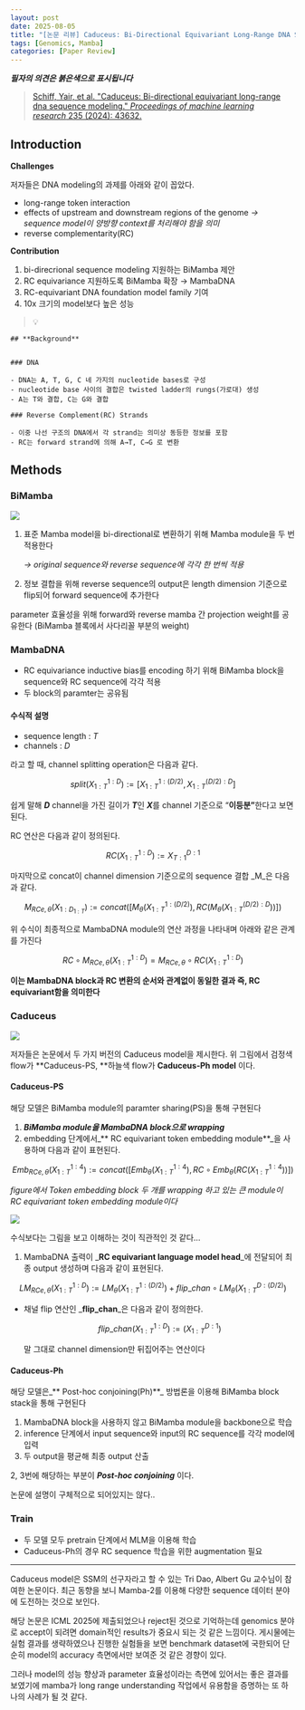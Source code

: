 ```yaml
---
layout: post
date: 2025-08-05
title: "[논문 리뷰] Caduceus: Bi-Directional Equivariant Long-Range DNA Sequence Modeling"
tags: [Genomics, Mamba]
categories: [Paper Review]
---
```


<span class="notion-red">_**필자의 의견은 붉은색으로 표시됩니다**_</span>


> [Schiff, Yair, et al. "Caduceus: Bi-directional equivariant long-range dna sequence modeling." ](https://pmc.ncbi.nlm.nih.gov/articles/PMC12189541/)[_Proceedings of machine learning research_](https://pmc.ncbi.nlm.nih.gov/articles/PMC12189541/)[ 235 (2024): 43632.](https://pmc.ncbi.nlm.nih.gov/articles/PMC12189541/)



## Introduction


**Challenges**


저자들은 DNA modeling의 과제를 아래와 같이 꼽았다.

- long-range token interaction
- effects of upstream and downstream regions of the genome 
_→ sequence model이 양방향 context를 처리해야 함을 의미_
- reverse complementarity(RC)

**Contribution**

1. bi-direcrional sequence modeling 지원하는 BiMamba 제안
1. RC equivariance 지원하도록 BiMamba 확장 → MambaDNA
1. RC-equivariant DNA foundation model family 기여
1. 10x 크기의 model보다 높은 성능

> 💡 


	## **Background**


	### DNA

	- DNA는 A, T, G, C 네 가지의 nucleotide bases로 구성
	- nucleotide base 사이의 결합은 twisted ladder의 rungs(가로대) 생성
	- A는 T와 결합, C는 G와 결합

	### Reverse Complement(RC) Strands

	- 이중 나선 구조의 DNA에서 각 strand는 의미상 동등한 정보를 포함
	- RC는 forward strand에 의해 A→T, C→G 로 변환


## Methods



### BiMamba


![](https://prod-files-secure.s3.us-west-2.amazonaws.com/542b861c-36a8-4051-84e5-8804b6728dba/2c247d59-7815-4980-99f0-8f0d21f445a7/image.png?X-Amz-Algorithm=AWS4-HMAC-SHA256&X-Amz-Content-Sha256=UNSIGNED-PAYLOAD&X-Amz-Credential=ASIAZI2LB4663RSVVIEG%2F20250918%2Fus-west-2%2Fs3%2Faws4_request&X-Amz-Date=20250918T150131Z&X-Amz-Expires=3600&X-Amz-Security-Token=IQoJb3JpZ2luX2VjEEQaCXVzLXdlc3QtMiJHMEUCIQC1wALVR9BsdMsD3Zn4IQDjT%2BBuujpli%2FOL%2Bl0DVCpA%2FgIgROmjsLN0VAKjZnbdkV1LOrabYkkbkhEEpAwmG59QuQwqiAQIvf%2F%2F%2F%2F%2F%2F%2F%2F%2F%2FARAAGgw2Mzc0MjMxODM4MDUiDKT02nLbIo5Yclve9CrcA3%2BguGhCIhcQeNhRcDue%2Bk1mMqiEhwGe3Uf8M3HMcKJvWpdtdY%2FhtDkGZln17UJPGHk%2FaJAM7EgEGPZPDqQNh0LG60tXE7tUiBZa3v1cAD50Inyjmfnjs9sIMYd0FwuFZDKEzjEkC1S6%2B2RK7gR6a4irwOO4CnJ0V29R%2FPcyrrdJ5MbtWXfL%2F2i6ibrDYddSzvF0veGSVz3OvNW3idU3xqapziJit5hP5kAjjQUB6xop7eloiewrdbosCJHdtm6QMauUwcqGf14o0WQJv%2Fvil%2Fr57qNJSikjg3LtKxv8J5%2BVGSUIhRbBmWJMaa2b4WwthdIFQ6weK%2B8RLvSurcNvxEWs7MuuoRcu9RlK3YxSxLW8uXSV5UkdsGCQB6Ig3oNkecgM7C8k8sYx2yb5ImvB42Ggte1yq6hKhnPc6WqcDselGzZg%2Fd%2BdjUJ1YqFPM8FQ9EnD4clU39OAb0lDfISvSMl8HY9C7g5uDrBgV6J1rXlR6Pn3QXhjhn4gQ95%2BzsdcywsXPAdiGRFhYIvc6stXcHrAtiL%2FDcB40fke%2BeuWMBxdiBtErBFh1yAvpGY9g7kTfxnoKBuM7jGz7HuOmMl7kTxdoEYtcUkZTDF3IiBLMHHdHM%2Fjc8Av%2BfCsLnbxMKnkr8YGOqUBSPXIVS5cZfC57AkhCKuKIJ91SxsRmYUqhvUJ3PWfxnKcq1X6ixVD25Vjfpel3ldZTH84b%2BcFIqOIzBWVJPDDOyyEDsr0MJPcVLWnG7eiUSCa0uxhFA2Wvd2wafp8iKM6oQi1fvLnywYtLGOfgzQSAtaWv9i8tb8jXEs4otSBS%2FJ9CY7r7%2Fo5J4aRFnCO7yqS1bSaOwBuRnS6DKUynkKcYpe4jPPN&X-Amz-Signature=2521676b9bf018e4ad5fbb3a6d154f0a0fe9fd2e14bbe6598a6ddb749e7df28d&X-Amz-SignedHeaders=host&x-amz-checksum-mode=ENABLED&x-id=GetObject)

1. 표준 Mamba model을 bi-directional로 변환하기 위해 Mamba module을 두 번 적용한다

	_→ original sequence와 reverse sequence에 각각 한 번씩 적용_

1. 정보 결합을 위해 reverse sequence의 output은 length dimension 기준으로 flip되어 forward sequence에 추가한다

parameter 효율성을 위해 forward와 reverse mamba 간 projection weight를 공유한다 (BiMamba 블록에서 사다리꼴 부분의 weight)



### MambaDNA

- RC equivariance inductive bias를 encoding 하기 위해 BiMamba block을 sequence와 RC sequence에 각각 적용
- 두 block의 paramter는 공유됨


#### 수식적 설명

- sequence length : _T_
- channels : _D_

라고 할 때,  channel splitting operation은 다음과 같다.


$$
split(X^{1:D}_{1:T}):=[X^{1:(D/2)}_{1:T},X^{(D/2):D}_{1:T}]
$$


<span class="notion-red">쉽게 말해 </span><span class="notion-red">_**D**_</span><span class="notion-red"> channel을 가진 길이가 </span><span class="notion-red">_**T**_</span><span class="notion-red">인 </span><span class="notion-red">_**X**_</span><span class="notion-red">를 channel 기준으로 “</span><span class="notion-red">**이등분”**</span><span class="notion-red">한다고 보면 된다.</span>


RC 연산은 다음과 같이 정의된다.


$$
RC(X^{1:D}_{1:T}):=X^{D:1}_{T:1}
$$


마지막으로 concat이 channel dimension 기준으로의 sequence 결합 _M_은 다음과 같다.


$$
M_{RCe,\theta}(X_{1:D_{1:T}}):=concat([M_{\theta}(X^{1:(D/2)}_{1:T}),RC(M_{\theta}(X^{(D/2):D}_{1:T}))])
$$


위 수식이 최종적으로 MambaDNA module의 연산 과정을 나타내며 아래와 같은 관계를 가진다


$$
RC\circ M_{RCe,\theta}(X^{1:D}_{1:T}) = M_{RCe,\theta} \circ RC(X^{1:D}_{1:T})
$$


**이는 MambaDNA block과 RC 변환의 순서와 관계없이 동일한 결과 즉, RC equivariant함을 의미한다**



### Caduceus


![](https://prod-files-secure.s3.us-west-2.amazonaws.com/542b861c-36a8-4051-84e5-8804b6728dba/f94a60d7-8145-473b-aef9-7c68d3ec604a/image.png?X-Amz-Algorithm=AWS4-HMAC-SHA256&X-Amz-Content-Sha256=UNSIGNED-PAYLOAD&X-Amz-Credential=ASIAZI2LB4663RSVVIEG%2F20250918%2Fus-west-2%2Fs3%2Faws4_request&X-Amz-Date=20250918T150132Z&X-Amz-Expires=3600&X-Amz-Security-Token=IQoJb3JpZ2luX2VjEEQaCXVzLXdlc3QtMiJHMEUCIQC1wALVR9BsdMsD3Zn4IQDjT%2BBuujpli%2FOL%2Bl0DVCpA%2FgIgROmjsLN0VAKjZnbdkV1LOrabYkkbkhEEpAwmG59QuQwqiAQIvf%2F%2F%2F%2F%2F%2F%2F%2F%2F%2FARAAGgw2Mzc0MjMxODM4MDUiDKT02nLbIo5Yclve9CrcA3%2BguGhCIhcQeNhRcDue%2Bk1mMqiEhwGe3Uf8M3HMcKJvWpdtdY%2FhtDkGZln17UJPGHk%2FaJAM7EgEGPZPDqQNh0LG60tXE7tUiBZa3v1cAD50Inyjmfnjs9sIMYd0FwuFZDKEzjEkC1S6%2B2RK7gR6a4irwOO4CnJ0V29R%2FPcyrrdJ5MbtWXfL%2F2i6ibrDYddSzvF0veGSVz3OvNW3idU3xqapziJit5hP5kAjjQUB6xop7eloiewrdbosCJHdtm6QMauUwcqGf14o0WQJv%2Fvil%2Fr57qNJSikjg3LtKxv8J5%2BVGSUIhRbBmWJMaa2b4WwthdIFQ6weK%2B8RLvSurcNvxEWs7MuuoRcu9RlK3YxSxLW8uXSV5UkdsGCQB6Ig3oNkecgM7C8k8sYx2yb5ImvB42Ggte1yq6hKhnPc6WqcDselGzZg%2Fd%2BdjUJ1YqFPM8FQ9EnD4clU39OAb0lDfISvSMl8HY9C7g5uDrBgV6J1rXlR6Pn3QXhjhn4gQ95%2BzsdcywsXPAdiGRFhYIvc6stXcHrAtiL%2FDcB40fke%2BeuWMBxdiBtErBFh1yAvpGY9g7kTfxnoKBuM7jGz7HuOmMl7kTxdoEYtcUkZTDF3IiBLMHHdHM%2Fjc8Av%2BfCsLnbxMKnkr8YGOqUBSPXIVS5cZfC57AkhCKuKIJ91SxsRmYUqhvUJ3PWfxnKcq1X6ixVD25Vjfpel3ldZTH84b%2BcFIqOIzBWVJPDDOyyEDsr0MJPcVLWnG7eiUSCa0uxhFA2Wvd2wafp8iKM6oQi1fvLnywYtLGOfgzQSAtaWv9i8tb8jXEs4otSBS%2FJ9CY7r7%2Fo5J4aRFnCO7yqS1bSaOwBuRnS6DKUynkKcYpe4jPPN&X-Amz-Signature=e271576e2e715ab28900dddea7b6b9bbebc9f3d90aeb30d56feba0f2a933b6df&X-Amz-SignedHeaders=host&x-amz-checksum-mode=ENABLED&x-id=GetObject)


저자들은 논문에서 두 가지 버전의 Caduceus model을 제시한다. 위 그림에서 검정색 flow가 **Caduceus-PS, **하늘색 flow가 **Caduceus-Ph model** 이다.



#### Caduceus-PS


해당 모델은 BiMamba module의 paramter sharing(PS)을 통해 구현된다

1. _**BiMamba module을 MambaDNA block으로 wrapping**_
1. embedding 단계에서_** RC equivariant token embedding module**_을 사용하며 다음과 같이 표현된다.

$$
Emb_{RCe,\theta}(X^{1:4}_{1:T}):=concat([Emb_{\theta}(X^{1:4}_{1:T}),RC \circ Emb_{\theta}(RC(X^{1:4}_{1:T}))])
$$


_figure에서 Token embedding block 두 개를 wrapping 하고 있는 큰 module이 RC equivariant token embedding module이다_


![](https://prod-files-secure.s3.us-west-2.amazonaws.com/542b861c-36a8-4051-84e5-8804b6728dba/b175e4da-71eb-4e91-8c23-a06dabe673c9/image.png?X-Amz-Algorithm=AWS4-HMAC-SHA256&X-Amz-Content-Sha256=UNSIGNED-PAYLOAD&X-Amz-Credential=ASIAZI2LB4663RSVVIEG%2F20250918%2Fus-west-2%2Fs3%2Faws4_request&X-Amz-Date=20250918T150132Z&X-Amz-Expires=3600&X-Amz-Security-Token=IQoJb3JpZ2luX2VjEEQaCXVzLXdlc3QtMiJHMEUCIQC1wALVR9BsdMsD3Zn4IQDjT%2BBuujpli%2FOL%2Bl0DVCpA%2FgIgROmjsLN0VAKjZnbdkV1LOrabYkkbkhEEpAwmG59QuQwqiAQIvf%2F%2F%2F%2F%2F%2F%2F%2F%2F%2FARAAGgw2Mzc0MjMxODM4MDUiDKT02nLbIo5Yclve9CrcA3%2BguGhCIhcQeNhRcDue%2Bk1mMqiEhwGe3Uf8M3HMcKJvWpdtdY%2FhtDkGZln17UJPGHk%2FaJAM7EgEGPZPDqQNh0LG60tXE7tUiBZa3v1cAD50Inyjmfnjs9sIMYd0FwuFZDKEzjEkC1S6%2B2RK7gR6a4irwOO4CnJ0V29R%2FPcyrrdJ5MbtWXfL%2F2i6ibrDYddSzvF0veGSVz3OvNW3idU3xqapziJit5hP5kAjjQUB6xop7eloiewrdbosCJHdtm6QMauUwcqGf14o0WQJv%2Fvil%2Fr57qNJSikjg3LtKxv8J5%2BVGSUIhRbBmWJMaa2b4WwthdIFQ6weK%2B8RLvSurcNvxEWs7MuuoRcu9RlK3YxSxLW8uXSV5UkdsGCQB6Ig3oNkecgM7C8k8sYx2yb5ImvB42Ggte1yq6hKhnPc6WqcDselGzZg%2Fd%2BdjUJ1YqFPM8FQ9EnD4clU39OAb0lDfISvSMl8HY9C7g5uDrBgV6J1rXlR6Pn3QXhjhn4gQ95%2BzsdcywsXPAdiGRFhYIvc6stXcHrAtiL%2FDcB40fke%2BeuWMBxdiBtErBFh1yAvpGY9g7kTfxnoKBuM7jGz7HuOmMl7kTxdoEYtcUkZTDF3IiBLMHHdHM%2Fjc8Av%2BfCsLnbxMKnkr8YGOqUBSPXIVS5cZfC57AkhCKuKIJ91SxsRmYUqhvUJ3PWfxnKcq1X6ixVD25Vjfpel3ldZTH84b%2BcFIqOIzBWVJPDDOyyEDsr0MJPcVLWnG7eiUSCa0uxhFA2Wvd2wafp8iKM6oQi1fvLnywYtLGOfgzQSAtaWv9i8tb8jXEs4otSBS%2FJ9CY7r7%2Fo5J4aRFnCO7yqS1bSaOwBuRnS6DKUynkKcYpe4jPPN&X-Amz-Signature=9cb351f4f6bae3c45ec4f9503a6c9981538b684a470555a01791c34469c9bd2e&X-Amz-SignedHeaders=host&x-amz-checksum-mode=ENABLED&x-id=GetObject)


<span class="notion-red">수식보다는 그림을 보고 이해하는 것이 직관적인 것 같다…</span>

1. MambaDNA 출력이 _**RC equivariant language model head**_에 전달되어 최종 output 생성하며 다음과 같이 표현된다.

$$
LM_{RCe,\theta}(X^{1:D}_{1:T}):= LM_{\theta}(X^{1:(D/2)}_{1:T})+flip\_chan\circ LM_{\theta}(X^{D:(D/2)}_{1:T})
$$

- 채널 flip 연산인 _**flip\_chan**_은 다음과 같이 정의한다.

	$$
	flip\_chan(X^{1:D}_{1:T}):=(X^{D:1}_{1:T})
	$$


	말 그대로 channel dimension만 뒤집어주는 연산이다



#### Caduceus-Ph


해당 모델은_** Post-hoc conjoining(Ph)**_ 방법론을 이용해 BiMamba block stack을 통해 구현된다

1. MambaDNA block을 사용하지 않고 BiMamba module을 backbone으로 학습
1. inference 단계에서 input sequence와 input의 RC sequence를 각각 model에 입력
1. 두 output을 평균해 최종 output 산출

2, 3번에 해당하는 부분이 _**Post-hoc conjoining**_ 이다.


<span class="notion-red">논문에 설명이 구체적으로 되어있지는 않다..</span>



### Train

- 두 모델 모두 pretrain 단계에서 MLM을 이용해 학습
- Caduceus-Ph의 경우 RC sequence 학습을 위한 augmentation 필요

---


<span class="notion-red">Caduceus model은 SSM의 선구자라고 할 수 있는 Tri Dao, Albert Gu 교수님이 참여한 논문이다. 최근 동향을 보니 Mamba-2를 이용해 다양한 sequence 데이터 분야에 도전하는 것으로 보인다.</span>


<span class="notion-red">해당 논문은 ICML 2025에 제출되었으나 reject된 것으로 기억하는데 genomics 분야로 accept이 되려면 domain적인 results가 중요시 되는 것 같은 느낌이다. 게시물에는 실험 결과를 생략하였으나 진행한 실험들을 보면 benchmark dataset에 국한되어 단순히 model의 accuracy 측면에서만 보여준 것 같은 경향이 있다.</span>


<span class="notion-red">그러나 model의 성능 향상과 parameter 효율성이라는 측면에 있어서는 좋은 결과를 보였기에 mamba가 long range understanding 작업에서 유용함을 증명하는 또 하나의 사례가 될 것 같다.</span>

